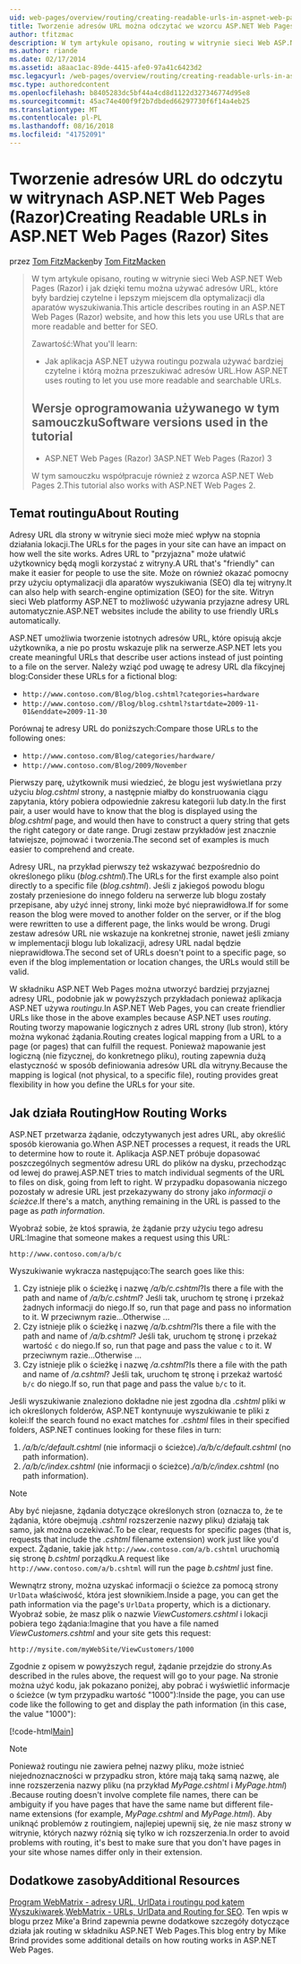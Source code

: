 ```yaml
---
uid: web-pages/overview/routing/creating-readable-urls-in-aspnet-web-pages-sites
title: Tworzenie adresów URL można odczytać we wzorcu ASP.NET Web Pages witryny (Razor) | Dokumentacja firmy Microsoft
author: tfitzmac
description: W tym artykule opisano, routing w witrynie sieci Web ASP.NET Web Pages (Razor) i jak dzięki temu można używać adresów URL, które były bardziej czytelne i lepszym miejscem dla optymalizacji dla aparatów wyszukiwania. Po otwarciu...
ms.author: riande
ms.date: 02/17/2014
ms.assetid: a8aac1ac-89de-4415-afe0-97a41c6423d2
msc.legacyurl: /web-pages/overview/routing/creating-readable-urls-in-aspnet-web-pages-sites
msc.type: authoredcontent
ms.openlocfilehash: b8405283dc5bf44a4cd8d1122d327346774d95e8
ms.sourcegitcommit: 45ac74e400f9f2b7dbded66297730f6f14a4eb25
ms.translationtype: MT
ms.contentlocale: pl-PL
ms.lasthandoff: 08/16/2018
ms.locfileid: "41752091"
---
```

<a name="creating-readable-urls-in-aspnet-web-pages-razor-sites"></a><span data-ttu-id="2f951-104">Tworzenie adresów URL do odczytu w witrynach ASP.NET Web Pages (Razor)</span><span class="sxs-lookup"><span data-stu-id="2f951-104">Creating Readable URLs in ASP.NET Web Pages (Razor) Sites</span></span>
====================
<span data-ttu-id="2f951-105">przez [Tom FitzMacken](https://github.com/tfitzmac)</span><span class="sxs-lookup"><span data-stu-id="2f951-105">by [Tom FitzMacken](https://github.com/tfitzmac)</span></span>

> <span data-ttu-id="2f951-106">W tym artykule opisano, routing w witrynie sieci Web ASP.NET Web Pages (Razor) i jak dzięki temu można używać adresów URL, które były bardziej czytelne i lepszym miejscem dla optymalizacji dla aparatów wyszukiwania.</span><span class="sxs-lookup"><span data-stu-id="2f951-106">This article describes routing in an ASP.NET Web Pages (Razor) website, and how this lets you use URLs that are more readable and better for SEO.</span></span>
> 
> <span data-ttu-id="2f951-107">Zawartość:</span><span class="sxs-lookup"><span data-stu-id="2f951-107">What you'll learn:</span></span>
> 
> - <span data-ttu-id="2f951-108">Jak aplikacja ASP.NET używa routingu pozwala używać bardziej czytelne i którą można przeszukiwać adresów URL.</span><span class="sxs-lookup"><span data-stu-id="2f951-108">How ASP.NET uses routing to let you use more readable and searchable URLs.</span></span>
>   
> 
> ## <a name="software-versions-used-in-the-tutorial"></a><span data-ttu-id="2f951-109">Wersje oprogramowania używanego w tym samouczku</span><span class="sxs-lookup"><span data-stu-id="2f951-109">Software versions used in the tutorial</span></span>
> 
> 
> - <span data-ttu-id="2f951-110">ASP.NET Web Pages (Razor) 3</span><span class="sxs-lookup"><span data-stu-id="2f951-110">ASP.NET Web Pages (Razor) 3</span></span>
>   
> 
> <span data-ttu-id="2f951-111">W tym samouczku współpracuje również z wzorca ASP.NET Web Pages 2.</span><span class="sxs-lookup"><span data-stu-id="2f951-111">This tutorial also works with ASP.NET Web Pages 2.</span></span>


## <a name="about-routing"></a><span data-ttu-id="2f951-112">Temat routingu</span><span class="sxs-lookup"><span data-stu-id="2f951-112">About Routing</span></span>

<span data-ttu-id="2f951-113">Adresy URL dla strony w witrynie sieci może mieć wpływ na stopnia działania lokacji.</span><span class="sxs-lookup"><span data-stu-id="2f951-113">The URLs for the pages in your site can have an impact on how well the site works.</span></span> <span data-ttu-id="2f951-114">Adres URL to &quot;przyjazna&quot; może ułatwić użytkownicy będą mogli korzystać z witryny.</span><span class="sxs-lookup"><span data-stu-id="2f951-114">A URL that's &quot;friendly&quot; can make it easier for people to use the site.</span></span> <span data-ttu-id="2f951-115">Może on również okazać pomocny przy użyciu optymalizacji dla aparatów wyszukiwania (SEO) dla tej witryny.</span><span class="sxs-lookup"><span data-stu-id="2f951-115">It can also help with search-engine optimization (SEO) for the site.</span></span> <span data-ttu-id="2f951-116">Witryn sieci Web platformy ASP.NET to możliwość używania przyjazne adresy URL automatycznie.</span><span class="sxs-lookup"><span data-stu-id="2f951-116">ASP.NET websites include the ability to use friendly URLs automatically.</span></span>

<span data-ttu-id="2f951-117">ASP.NET umożliwia tworzenie istotnych adresów URL, które opisują akcje użytkownika, a nie po prostu wskazuje plik na serwerze.</span><span class="sxs-lookup"><span data-stu-id="2f951-117">ASP.NET lets you create meaningful URLs that describe user actions instead of just pointing to a file on the server.</span></span> <span data-ttu-id="2f951-118">Należy wziąć pod uwagę te adresy URL dla fikcyjnej blog:</span><span class="sxs-lookup"><span data-stu-id="2f951-118">Consider these URLs for a fictional blog:</span></span>

- `http://www.contoso.com/Blog/blog.cshtml?categories=hardware`
- `http://www.contoso.com//Blog/blog.cshtml?startdate=2009-11-01&enddate=2009-11-30`

<span data-ttu-id="2f951-119">Porównaj te adresy URL do poniższych:</span><span class="sxs-lookup"><span data-stu-id="2f951-119">Compare those URLs to the following ones:</span></span>

- `http://www.contoso.com/Blog/categories/hardware/`
- `http://www.contoso.com/Blog/2009/November`

<span data-ttu-id="2f951-120">Pierwszy parę, użytkownik musi wiedzieć, że blogu jest wyświetlana przy użyciu *blog.cshtml* strony, a następnie miałby do konstruowania ciągu zapytania, który pobiera odpowiednie zakresu kategorii lub daty.</span><span class="sxs-lookup"><span data-stu-id="2f951-120">In the first pair, a user would have to know that the blog is displayed using the *blog.cshtml* page, and would then have to construct a query string that gets the right category or date range.</span></span> <span data-ttu-id="2f951-121">Drugi zestaw przykładów jest znacznie łatwiejsze, pojmować i tworzenia.</span><span class="sxs-lookup"><span data-stu-id="2f951-121">The second set of examples is much easier to comprehend and create.</span></span>

<span data-ttu-id="2f951-122">Adresy URL, na przykład pierwszy też wskazywać bezpośrednio do określonego pliku (*blog.cshtml*).</span><span class="sxs-lookup"><span data-stu-id="2f951-122">The URLs for the first example also point directly to a specific file (*blog.cshtml*).</span></span> <span data-ttu-id="2f951-123">Jeśli z jakiegoś powodu blogu zostały przeniesione do innego folderu na serwerze lub blogu zostały przepisane, aby użyć innej strony, linki może być nieprawidłowa.</span><span class="sxs-lookup"><span data-stu-id="2f951-123">If for some reason the blog were moved to another folder on the server, or if the blog were rewritten to use a different page, the links would be wrong.</span></span> <span data-ttu-id="2f951-124">Drugi zestaw adresów URL nie wskazuje na konkretnej stronie, nawet jeśli zmiany w implementacji blogu lub lokalizacji, adresy URL nadal będzie nieprawidłowa.</span><span class="sxs-lookup"><span data-stu-id="2f951-124">The second set of URLs doesn't point to a specific page, so even if the blog implementation or location changes, the URLs would still be valid.</span></span>

<span data-ttu-id="2f951-125">W składniku ASP.NET Web Pages można utworzyć bardziej przyjaznej adresy URL, podobnie jak w powyższych przykładach ponieważ aplikacja ASP.NET używa *routingu*.</span><span class="sxs-lookup"><span data-stu-id="2f951-125">In ASP.NET Web Pages, you can create friendlier URLs like those in the above examples because ASP.NET uses *routing*.</span></span> <span data-ttu-id="2f951-126">Routing tworzy mapowanie logicznych z adres URL strony (lub stron), który można wykonać żądania.</span><span class="sxs-lookup"><span data-stu-id="2f951-126">Routing creates logical mapping from a URL to a page (or pages) that can fulfill the request.</span></span> <span data-ttu-id="2f951-127">Ponieważ mapowanie jest logiczną (nie fizycznej, do konkretnego pliku), routing zapewnia dużą elastyczność w sposób definiowania adresów URL dla witryny.</span><span class="sxs-lookup"><span data-stu-id="2f951-127">Because the mapping is logical (not physical, to a specific file), routing provides great flexibility in how you define the URLs for your site.</span></span>

## <a name="how-routing-works"></a><span data-ttu-id="2f951-128">Jak działa Routing</span><span class="sxs-lookup"><span data-stu-id="2f951-128">How Routing Works</span></span>

<span data-ttu-id="2f951-129">ASP.NET przetwarza żądanie, odczytywanych jest adres URL, aby określić sposób kierowania go.</span><span class="sxs-lookup"><span data-stu-id="2f951-129">When ASP.NET processes a request, it reads the URL to determine how to route it.</span></span> <span data-ttu-id="2f951-130">Aplikacja ASP.NET próbuje dopasować poszczególnych segmentów adresu URL do plików na dysku, przechodząc od lewej do prawej.</span><span class="sxs-lookup"><span data-stu-id="2f951-130">ASP.NET tries to match individual segments of the URL to files on disk, going from left to right.</span></span> <span data-ttu-id="2f951-131">W przypadku dopasowania niczego pozostały w adresie URL jest przekazywany do strony jako *informacji o ścieżce*.</span><span class="sxs-lookup"><span data-stu-id="2f951-131">If there's a match, anything remaining in the URL is passed to the page as *path information*.</span></span>

<span data-ttu-id="2f951-132">Wyobraź sobie, że ktoś sprawia, że żądanie przy użyciu tego adresu URL:</span><span class="sxs-lookup"><span data-stu-id="2f951-132">Imagine that someone makes a request using this URL:</span></span>

`http://www.contoso.com/a/b/c`

<span data-ttu-id="2f951-133">Wyszukiwanie wykracza następująco:</span><span class="sxs-lookup"><span data-stu-id="2f951-133">The search goes like this:</span></span>

1. <span data-ttu-id="2f951-134">Czy istnieje plik o ścieżkę i nazwę */a/b/c.cshtml*?</span><span class="sxs-lookup"><span data-stu-id="2f951-134">Is there a file with the path and name of */a/b/c.cshtml*?</span></span> <span data-ttu-id="2f951-135">Jeśli tak, uruchom tę stronę i przekaż żadnych informacji do niego.</span><span class="sxs-lookup"><span data-stu-id="2f951-135">If so, run that page and pass no information to it.</span></span> <span data-ttu-id="2f951-136">W przeciwnym razie...</span><span class="sxs-lookup"><span data-stu-id="2f951-136">Otherwise ...</span></span>
2. <span data-ttu-id="2f951-137">Czy istnieje plik o ścieżkę i nazwę */a/b.cshtml*?</span><span class="sxs-lookup"><span data-stu-id="2f951-137">Is there a file with the path and name of */a/b.cshtml*?</span></span> <span data-ttu-id="2f951-138">Jeśli tak, uruchom tę stronę i przekaż wartość `c` do niego.</span><span class="sxs-lookup"><span data-stu-id="2f951-138">If so, run that page and pass the value `c` to it.</span></span> <span data-ttu-id="2f951-139">W przeciwnym razie...</span><span class="sxs-lookup"><span data-stu-id="2f951-139">Otherwise …</span></span>
3. <span data-ttu-id="2f951-140">Czy istnieje plik o ścieżkę i nazwę */a.cshtml*?</span><span class="sxs-lookup"><span data-stu-id="2f951-140">Is there a file with the path and name of */a.cshtml*?</span></span> <span data-ttu-id="2f951-141">Jeśli tak, uruchom tę stronę i przekaż wartość `b/c` do niego.</span><span class="sxs-lookup"><span data-stu-id="2f951-141">If so, run that page and pass the value `b/c` to it.</span></span>

<span data-ttu-id="2f951-142">Jeśli wyszukiwanie znaleziono dokładne nie jest zgodna dla *.cshtml* pliki w ich określonych folderów, ASP.NET kontynuuje wyszukiwanie te pliki z kolei:</span><span class="sxs-lookup"><span data-stu-id="2f951-142">If the search found no exact matches for *.cshtml* files in their specified folders, ASP.NET continues looking for these files in turn:</span></span>

1. <span data-ttu-id="2f951-143">*/a/b/c/default.cshtml* (nie informacji o ścieżce).</span><span class="sxs-lookup"><span data-stu-id="2f951-143">*/a/b/c/default.cshtml* (no path information).</span></span>
2. <span data-ttu-id="2f951-144">*/a/b/c/index.cshtml* (nie informacji o ścieżce).</span><span class="sxs-lookup"><span data-stu-id="2f951-144">*/a/b/c/index.cshtml* (no path information).</span></span>

> [!NOTE]
> <span data-ttu-id="2f951-145">Aby być niejasne, żądania dotyczące określonych stron (oznacza to, że te żądania, które obejmują *.cshtml* rozszerzenie nazwy pliku) działają tak samo, jak można oczekiwać.</span><span class="sxs-lookup"><span data-stu-id="2f951-145">To be clear, requests for specific pages (that is, requests that include the *.cshtml* filename extension) work just like you'd expect.</span></span> <span data-ttu-id="2f951-146">Żądanie, takie jak `http://www.contoso.com/a/b.cshtml` uruchomią się stronę *b.cshtml* porządku.</span><span class="sxs-lookup"><span data-stu-id="2f951-146">A request like `http://www.contoso.com/a/b.cshtml` will run the page *b.cshtml* just fine.</span></span>


<span data-ttu-id="2f951-147">Wewnątrz strony, można uzyskać informacji o ścieżce za pomocą strony `UrlData` właściwość, która jest słownikiem.</span><span class="sxs-lookup"><span data-stu-id="2f951-147">Inside a page, you can get the path information via the page's `UrlData` property, which is a dictionary.</span></span> <span data-ttu-id="2f951-148">Wyobraź sobie, że masz plik o nazwie *ViewCustomers.cshtml* i lokacji pobiera tego żądania:</span><span class="sxs-lookup"><span data-stu-id="2f951-148">Imagine that you have a file named *ViewCustomers.cshtml* and your site gets this request:</span></span>

`http://mysite.com/myWebSite/ViewCustomers/1000`

<span data-ttu-id="2f951-149">Zgodnie z opisem w powyższych reguł, żądanie przejdzie do strony.</span><span class="sxs-lookup"><span data-stu-id="2f951-149">As described in the rules above, the request will go to your page.</span></span> <span data-ttu-id="2f951-150">Na stronie można użyć kodu, jak pokazano poniżej, aby pobrać i wyświetlić informacje o ścieżce (w tym przypadku wartość &quot;1000&quot;):</span><span class="sxs-lookup"><span data-stu-id="2f951-150">Inside the page, you can use code like the following to get and display the path information (in this case, the value &quot;1000&quot;):</span></span>

[!code-html[Main](creating-readable-urls-in-aspnet-web-pages-sites/samples/sample1.html)]

> [!NOTE]
> <span data-ttu-id="2f951-151">Ponieważ routingu nie zawiera pełnej nazwy pliku, może istnieć niejednoznaczności w przypadku stron, które mają taką samą nazwę, ale inne rozszerzenia nazwy pliku (na przykład *MyPage.cshtml* i *MyPage.html*) .</span><span class="sxs-lookup"><span data-stu-id="2f951-151">Because routing doesn't involve complete file names, there can be ambiguity if you have pages that have the same name but different file-name extensions (for example, *MyPage.cshtml* and *MyPage.html*).</span></span> <span data-ttu-id="2f951-152">Aby uniknąć problemów z routingiem, najlepiej upewnij się, że nie masz strony w witrynie, których nazwy różnią się tylko w ich rozszerzenia.</span><span class="sxs-lookup"><span data-stu-id="2f951-152">In order to avoid problems with routing, it's best to make sure that you don't have pages in your site whose names differ only in their extension.</span></span>


<a id="Additional_Resources"></a>
## <a name="additional-resources"></a><span data-ttu-id="2f951-153">Dodatkowe zasoby</span><span class="sxs-lookup"><span data-stu-id="2f951-153">Additional Resources</span></span>

<span data-ttu-id="2f951-154">[Program WebMatrix - adresy URL, UrlData i routingu pod kątem Wyszukiwarek](http://www.mikesdotnetting.com/Article/165/WebMatrix-URLs-UrlData-and-Routing-for-SEO).</span><span class="sxs-lookup"><span data-stu-id="2f951-154">[WebMatrix - URLs, UrlData and Routing for SEO](http://www.mikesdotnetting.com/Article/165/WebMatrix-URLs-UrlData-and-Routing-for-SEO).</span></span> <span data-ttu-id="2f951-155">Ten wpis w blogu przez Mike'a Brind zapewnia pewne dodatkowe szczegóły dotyczące działa jak routing w składniku ASP.NET Web Pages.</span><span class="sxs-lookup"><span data-stu-id="2f951-155">This blog entry by Mike Brind provides some additional details on how routing works in ASP.NET Web Pages.</span></span>
